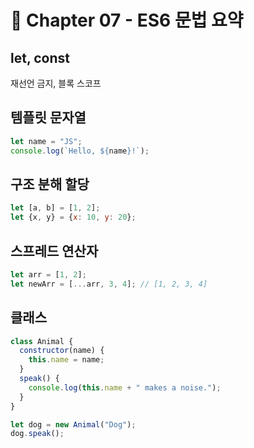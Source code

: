 # 📘 Chapter 07 - ES6 문법 요약

## let, const
재선언 금지, 블록 스코프

## 템플릿 문자열
```js
let name = "JS";
console.log(`Hello, ${name}!`);
```

## 구조 분해 할당
```js
let [a, b] = [1, 2];
let {x, y} = {x: 10, y: 20};
```

## 스프레드 연산자
```js
let arr = [1, 2];
let newArr = [...arr, 3, 4]; // [1, 2, 3, 4]
```

## 클래스
```js
class Animal {
  constructor(name) {
    this.name = name;
  }
  speak() {
    console.log(this.name + " makes a noise.");
  }
}

let dog = new Animal("Dog");
dog.speak();
```

